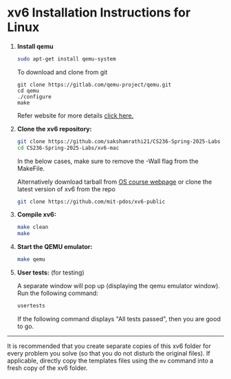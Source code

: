 # xv6 Installation Instructions for Linux

1. **Install qemu** 
   ```bash
   sudo apt-get install qemu-system
   ```

   To download and clone from git 
   ```
   git clone https://gitlab.com/qemu-project/qemu.git
   cd qemu
   ./configure
   make
   ```

   Refer website for more details [click here.](https://www.qemu.org/download/#source)

2. **Clone the xv6 repository:**
   ```bash
   git clone https://github.com/sakshamrathi21/CS236-Spring-2025-Labs
   cd CS236-Spring-2025-Labs/xv6-mac
   ```

    In the below cases, make sure to remove the -Wall flag from the MakeFile.

    
   Alternatively download tarball from [OS course webpage](https://www.cse.iitb.ac.in/~mythili/os/) or clone the latest version of xv6 from the repo 
   
      ```bash
   git clone https://github.com/mit-pdos/xv6-public
   ``` 

5. **Compile xv6:**
   ```bash
   make clean
   make
   ```

6. **Start the QEMU emulator:**
   ```bash
   make qemu
   ```
7. **User tests:** (for testing)

   A separate window will pop up (displaying the qemu emulator window). Run the following command:
   ```bash
   usertests
   ```
   If the following command displays "All tests passed", then you are good to go.


---

It is recommended that you create separate copies of this xv6 folder for every problem you solve (so that you do not disturb the original files). If applicable, directly copy the templates files using the `mv` command into a fresh copy of the xv6 folder. 
